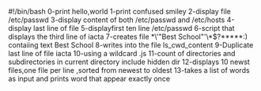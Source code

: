 #!/bin/bash
0-print hello,world
1-print confused smiley
2-display file /etc/passwd
3-display content of both /etc/passwd and /etc/hosts
4-display last line of file
5-displayfirst ten line /etc/passwd
6-script that displays the third line of iacta
7-creates file \*\\'"Best School"\'\\*$\?\*\*\*\*\*:) contaiing text Best School
8-writes into the file ls_cwd_content
9-Duplicate last line of file iacta
10-using a wildcard .js
11-count of directories and subdirectories in current directory include hidden dir
12-displays 10 newst files,one file per line ,sorted from newest to oldest
13-takes a list of words as input and prints word that appear exactly once
